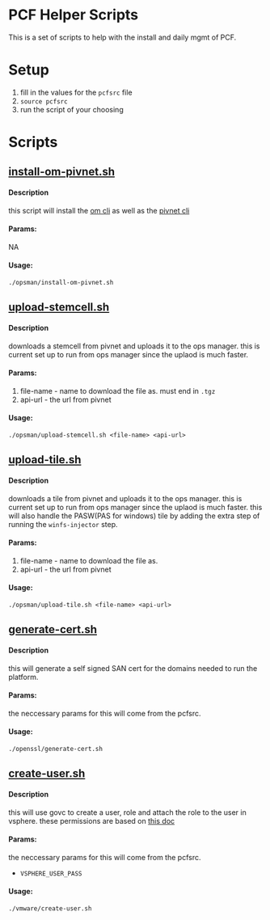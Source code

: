 # PCF Helper Scripts

This is a set of scripts to help with the install and daily mgmt of PCF. 

# Setup

1. fill in the values for the `pcfsrc` file
2. `source pcfsrc`
3. run the script of your choosing 

# Scripts

## [install-om-pivnet.sh](opsman/install-om-pivnet.sh)

#### Description
this script will install the [om cli](https://github.com/pivotal-cf/om) as well as the [pivnet cli](https://github.com/pivotal-cf/pivnet-cli)

#### Params:
NA

#### Usage:

`./opsman/install-om-pivnet.sh`

## [upload-stemcell.sh](opsman/upload-stemcell.sh)

#### Description
downloads a stemcell from pivnet and uploads it to the ops manager. this is current set up to run from ops manager since the uplaod is much faster.

#### Params:
1. file-name - name to download the file as. must end in `.tgz`
2. api-url - the url from  pivnet

#### Usage:

`./opsman/upload-stemcell.sh <file-name> <api-url>`

## [upload-tile.sh](opsman/upload-tile.sh)

#### Description
downloads a tile from pivnet and uploads it to the ops manager. this is current set up to run from ops manager since the uplaod is much faster. this will also handle the PASW(PAS for windows) tile by adding the extra step of running the `winfs-injector` step. 

#### Params:
1. file-name - name to download the file as. 
2. api-url - the url from  pivnet

#### Usage:

`./opsman/upload-tile.sh <file-name> <api-url>`

## [generate-cert.sh](openssl/generate-cert.sh)

#### Description
this will generate a self signed SAN cert for the domains needed to run the platform. 

#### Params:
the neccessary params for this will come from the pcfsrc. 

#### Usage:

`./openssl/generate-cert.sh`

## [create-user.sh](vmware/create-user.sh)

#### Description
this will use govc to create a user, role and attach the role to the user in vsphere. these permissions are based on [this doc](https://docs.pivotal.io/pivotalcf/2-3/customizing/vsphere-service-account.html) 

#### Params:
the neccessary params for this will come from the pcfsrc. 
* `VSPHERE_USER_PASS`

#### Usage:

`./vmware/create-user.sh`
